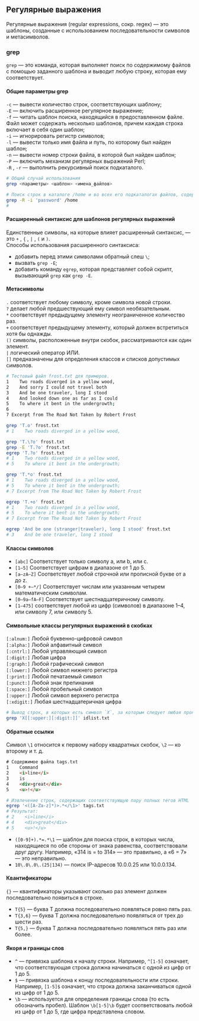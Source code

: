 ## Регулярные выражения
Регулярные выражения (regular expressions, сокр. regex) — это шаблоны, созданные с использованием последовательности символов и метасимволов.
### grep
`grep` — это команда, которая выполняет поиск по содержимому файлов с помощью заданного шаблона и выводит любую строку, которая ему соответствует.
#### Общие параметры grep
`-c` — вывести количество строк, соответствующих шаблону;  
`-E` — включить расширенное регулярное выражение;  
`-f` — читать шаблон поиска, находящийся в предоставленном файле. Файл может содержать несколько шаблонов, причем каждая строка включает в себя один шаблон;  
`-i` — игнорировать регистр символов;  
`-l` — вывести только имя файла и путь, по которому был найден шаблон;  
`-n` — вывести номер строки файла, в которой был найден шаблон;  
`-P` — включить механизм регулярных выражений Perl;  
`-R` , `-r` — выполнить рекурсивный поиск подкаталого.  
```sh
# Общий случай использования
grep <параметры> <шаблон> <имена_файлов>

# Поиск строк в каталоге /home и во всех его подкаталогах файлов, содержащих слово password независимо от регистра
grep -R -i 'password' /home
# 
```
#### Расширенный синтаксис для шаблонов регулярных выражений
Единственные символы, на которые влияет расширенный синтаксис, — это `+` , `{` , `|` , `(` и `)`.  
Способы использования расширенного синтаксиса:
- добавить перед этими символами обратный слеш `\`;  
- вызвать `grep -E`;  
- добавить команду `egrep`, которая представляет собой скрипт, вызывающий `grep` как `grep -E`.  

#### Метасимволы
`.` соответствует любому символу, кроме символа новой строки.  
`?` делает любой предшествующий ему символ необязательным.  
`*` соответствует предыдущему элементу неограниченное количество раз.  
`+` соответствует предыдущему элементу, который должен встретиться хотя бы однажды.  
`()` символы, расположенные внутри скобок, рассматриваются как один элемент.  
`|` логический оператор ИЛИ.  
`[]` предназначены для определения классов и списков допустимых символов.  
```sh
# Тестовый файл frost.txt для примеров.
1    Two roads diverged in a yellow wood,
2    And sorry I could not travel both
3    And be one traveler, long I stood
4    And looked down one as far as I could
5    To where it bent in the undergrowth;
6
7 Excerpt from The Road Not Taken by Robert Frost
```
```sh
grep 'T.o' frost.txt
# 1    Two roads diverged in a yellow wood,

grep 'T.\?o' frost.txt
grep -E 'T.?o' frost.txt
egrep 'T.?o' frost.txt 
# 1    Two roads diverged in a yellow wood,
# 5    To where it bent in the undergrowth;

grep 'T.*o' frost.txt
# 1    Two roads diverged in a yellow wood,
# 5    To where it bent in the undergrowth;
# 7 Excerpt from The Road Not Taken by Robert Frost

egrep 'T.+o' frost.txt
# 1    Two roads diverged in a yellow wood,
# 5    To where it bent in the undergrowth;
# 7 Excerpt from The Road Not Taken by Robert Frost

egrep 'And be one (stranger|traveler), long I stood' frost.txt
# 3    And be one traveler, long I stood
```
#### Классы символов
- `[abc]` Соответствует только символу a, или b, или c.  
- `[1–5]` Соответствует цифрам в диапазоне от 1 до 5.  
- `[a–zA–Z]` Соответствует любой строчной или прописной букве от a до z.  
- `[0–9 +–*/]` Соответствует числам или указанным четырем математическим символам.  
- `[0–9a–fA–F]` Соответствует шестнадцатеричному символу.   
- `[1–475]` соответствует любой из цифр (символов) в диапазоне 1–4, или символу 7, или символу 5.  

#### Символьные классы регулярных выражений в скобках
`[:alnum:]` Любой буквенно-цифровой символ  
`[:alpha:]` Любой алфавитный символ  
`[:cntrl:]` Любой управляющий символ  
`[:digit:]` Любая цифра  
`[:graph:]` Любой графический символ  
`[:lower:]` Любой символ нижнего регистра  
`[:print:]` Любой печатаемый символ  
`[:punct:]` Любой знак препинания  
`[:space:]` Любой пробельный символ  
`[:upper:]` Любой символ верхнего регистра  
`[:xdigit:]` Любая шестнадцатеричная цифра  

```sh
# Вывод строк, в которых есть символ `X`, за которым следует любая прописная буква или цифра
grep 'X[[:upper:][:digit:]]' idlist.txt
```
#### Обратные ссылки
Символ `\1` относится к первому набору квадратных скобок, `\2` — ко второму и т. д.  
```html
# Содержимое файла tags.txt
1    Command
2    <i>line</i>
3    is
4    <div>great</div>
5    <u>!</u>
```
```sh
# Извлечение строк, содержащих соответствующую пару полных тегов HTML
egrep '<([A-Za-z]*)>.*</\1>' tags.txt
# Результат:
# 2    <i>line</i>
# 4    <div>great</div>
# 5    <u>!</u>
```
- `([0-9]+).*=.*\1` — шаблон для поиска строк, в которых числа, находящиеся по обе стороны от знака равенства, соответствовали друг другу. Например, «314 is = to 314» — это правильно, а «6 = 7» — это неправильно.  
- `10\.0\.0\.(25|134)` — поиск IP-адресов 10.0.0.25 или 10.0.0.134.  

#### Квантификаторы
`{}` — квантификаторы указывают сколько раз элемент должен последовательно появиться в строке.  
- `T{5}` — буква T должна последовательно появляться ровно пять раз.  
- `T{3,6}` — буква T должна последовательно появляться  от трех до шести раз.  
- `T{5,}` — буква T должна последовательно появляться пять раз или более.

#### Якоря и границы слов
- `^` — привязка шаблона к началу строки. Например, `^[1-5]` означает, что соответствующая строка должна начинаться с одной из цифр от 1 до 5.  
- `$` — привязка шаблона к концу последовательности или строки. Например, `[1-5]$` означает, что строка должна заканчиваться одной из цифр от 1 до 5.  
- `\b` — используется для определения границы слова (то есть обозначить пробел). Шаблон `\b[1-5]\b` будет соответствовать любой из цифр от 1 до 5,
где цифра представлена словом.  
